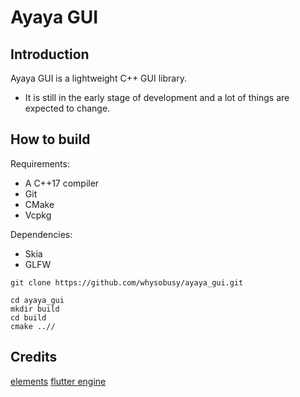 # Ayaya GUI

## Introduction
Ayaya GUI is a lightweight C++ GUI library.
 - It is still in the early stage of development and a lot of things are expected to change.

## How to build
Requirements:
 - A C++17 compiler
 - Git
 - CMake
 - Vcpkg

Dependencies:
 - Skia
 - GLFW

```
git clone https://github.com/whysobusy/ayaya_gui.git
```
```
cd ayaya_gui
mkdir build
cd build
cmake ..//
```


## Credits
[elements](https://github.com/cycfi/elements)
[flutter engine](https://github.com/whysobusy/engine)